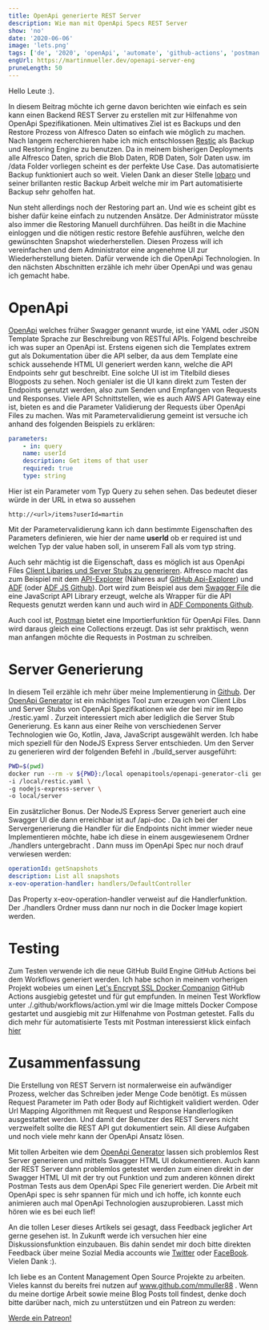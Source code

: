 ```yaml
---
title: OpenApi generierte REST Server
description: Wie man mit OpenApi Specs REST Server
show: 'no'
date: '2020-06-06'
image: 'lets.png'
tags: ['de', '2020', 'openApi', 'automate', 'github-actions', 'postman']
engUrl: https://martinmueller.dev/openapi-server-eng
pruneLength: 50
---
```


Hello Leute :).

In diesem Beitrag möchte ich gerne davon berichten wie einfach es sein kann einen Backend REST Server zu erstellen mit zur Hilfenahme von OpenApi Spezifikationen. Mein ultimatives Ziel ist es Backups und den Restore Prozess von Alfresco Daten so einfach wie möglich zu machen. Nach langem recherchieren habe ich mich entschlossen [Restic](https://github.com/restic/restic) als Backup und Restoring Engine zu benutzen. Da in meinem bisherigen Deployments alle Alfresco Daten, sprich die Blob Daten, RDB Daten, Solr Daten usw. im /data Folder vorliegen scheint es der perfekte Use Case. Das automatisierte Backup funktioniert auch so weit. Vielen Dank an dieser Stelle [lobaro](https://github.com/lobaro/restic-backup-docker) und seiner brillanten restic Backup Arbeit welche mir im Part automatisierte Backup sehr geholfen hat. 

Nun steht allerdings noch der Restoring part an. Und wie es scheint gibt es bisher dafür keine einfach zu nutzenden Ansätze. Der Administrator müsste also immer die Restoring Manuell durchführen. Das heißt in die Machine einloggen und die nötigen restic restore Befehle ausführen, welche den gewünschten Snapshot wiederherstellen. Diesen Prozess will ich vereinfachen und dem Administrator eine angenehme UI zur Wiederherstellung bieten. Dafür verwende ich die OpenApi Technologien. In den nächsten Abschnitten erzähle ich mehr über OpenApi und was genau ich gemacht habe.

# OpenApi
[OpenApi](https://swagger.io/docs/specification/about/) welches früher Swagger genannt wurde, ist eine YAML oder JSON Template Sprache zur Beschreibung von RESTful APIs. Folgend beschreibe ich was super an OpenApi ist. Erstens eigenen sich die Templates extrem gut als Dokumentation über die API selber, da aus dem Template eine schick aussehende HTML UI generiert werden kann, welche die API Endpoints sehr gut beschreibt. Eine solche UI ist im Titelbild dieses Blogposts zu sehen. Noch genialer ist die UI kann direkt zum Testen der Endpoints genutzt werden, also zum Senden und Empfangen von Requests und Responses. Viele API Schnittstellen, wie es auch AWS API Gateway eine ist, bieten es and die Parameter Validierung der Requests über OpenApi Files zu machen. Was mit Parametervalidierung gemeint ist versuche ich anhand des folgenden Beispiels zu erklären:

```YAML
parameters:
    - in: query
    name: userId
    description: Get items of that user
    required: true
    type: string
```

Hier ist ein Parameter vom Typ Query zu sehen sehen. Das bedeutet dieser würde in der URL in etwa so aussehen
```
http://<url>/items?userId=martin
```

Mit der Parametervalidierung kann ich dann bestimmte Eigenschaften des Parameters definieren, wie hier der name **userId** ob er required ist und welchen Typ der value haben soll, in unserem Fall als vom typ string.

Auch sehr mächtig ist die Eigenschaft, dass es möglich ist aus OpenApi Files [Client Libaries und Server Stubs zu generieren](https://swagger.io/tools/swagger-codegen/). Alfresco macht das zum Beispiel mit dem [API-Explorer](https://api-explorer.alfresco.com/api-explorer/) (Näheres auf [GitHub Api-Explorer](https://github.com/Alfresco/rest-api-explorer)) und [ADF](https://www.alfresco.com/abn/adf/) (oder [ADF JS Github](https://github.com/Alfresco/alfresco-js-api)). Dort wird zum Beispiel aus dem [Swagger File](https://github.com/Alfresco/rest-api-explorer/blob/master/src/main/webapp/definitions/alfresco-core.yaml) die eine JavaScript API Library erzeugt, welche als Wrapper für die API Requests genutzt werden kann und auch wird in [ADF Components Github](https://github.com/Alfresco/alfresco-ng2-components).

Auch cool ist, [Postman](https://www.postman.com/automated-testing) bietet eine Importierfunktion für OpenApi Files. Dann wird daraus gleich eine Collections erzeugt. Das ist sehr praktisch, wenn man anfangen möchte die Requests in Postman zu schreiben.

# Server Generierung
In diesem Teil erzähle ich mehr über meine Implementierung in [Github](https://github.com/mmuller88/restic-backup-restore-docker/). Der [OpenApi Generator](https://github.com/OpenAPITools/openapi-generator-cli) ist ein mächtiges Tool zum erzeugen von Client Libs und Server Stubs von OpenApi Spezifikationen wie der bei mir im Repo ./restic.yaml . Zurzeit interessiert mich aber lediglich die Server Stub Generierung. Es kann aus einer Reihe von verschiedenen Server Technologien wie Go, Kotlin, Java, JavaScript ausgewählt werden. Ich habe mich speziell für den NodeJS Express Server entschieden. Um den Server zu generieren wird der folgenden Befehl in ./build_server ausgeführt:

```BASH
PWD=$(pwd)
docker run --rm -v ${PWD}:/local openapitools/openapi-generator-cli generate \
-i /local/restic.yaml \
-g nodejs-express-server \
-o local/server
```

Ein zusätzlicher Bonus. Der NodeJS Express Server generiert auch eine Swagger UI die dann erreichbar ist auf /api-doc . Da ich bei der Servergenerierung die Handler für die Endpoints nicht immer wieder neue Implementieren möchte, habe ich diese in einem ausgewiesenem Ordner ./handlers untergebracht . Dann muss im OpenApi Spec nur noch drauf verwiesen werden:

```YAML
operationId: getSnapshots
description: List all snapshots
x-eov-operation-handler: handlers/DefaultController
```

Das Property x-eov-operation-handler verweist auf die Handlerfunktion. Der ./handlers Ordner muss dann nur noch in die Docker Image kopiert werden.

# Testing
Zum Testen verwende ich die neue GitHub Build Engine GitHub Actions bei dem Workflows generiert werden. Ich habe schon in meinem vorherigen Projekt wobeies um einen [Let's Encrypt SSL Docker Companion](https://martinmueller.dev/alf-lets-encrypt-eng) GitHub Actions ausgiebig getestet und für gut empfunden. In meinen Test Workflow unter ./.github/workflows/action.yml wir die Image mittels Docker Compose gestartet und ausgiebig mit zur Hilfenahme von Postman getestet. Falls du dich mehr für automatisierte Tests mit Postman interessierst klick einfach [hier](https://martinmueller.dev/tags/postman)

# Zusammenfassung
Die Erstellung von REST Servern ist normalerweise ein aufwändiger Prozess, welcher das Schreiben jeder Menge Code benötigt. Es müssen Request Parameter im Path oder Body auf Richtigkeit validiert werden. Oder Url Mapping Algorithmen mit Request und Response Handlerlogiken ausgestattet werden. Und damit der Benutzer des REST Servers nicht verzweifelt sollte die REST API gut dokumentiert sein. All diese Aufgaben und noch viele mehr kann der OpenApi Ansatz lösen. 

Mit tollen Arbeiten wie dem [OpenApi Generator](https://github.com/OpenAPITools/openapi-generator-cli) lassen sich problemlos Rest Server generieren und mittels Swagger HTML UI dokumentieren. Auch kann der REST Server dann problemlos getestet werden zum einen direkt in der Swagger HTML UI mit der try out Funktion und zum anderen können direkt Postman Tests aus dem OpenApi Spec File generiert werden. Die Arbeit mit OpenApi spec is sehr spannen für mich und ich hoffe, ich konnte euch animieren auch mal OpenApi Technologien auszuprobieren. Lasst mich hören wie es bei euch lief!

An die tollen Leser dieses Artikels sei gesagt, dass Feedback jeglicher Art gerne gesehen ist. In Zukunft werde ich versuchen hier eine Diskussionsfunktion einzubauen. Bis dahin sendet mir doch bitte direkten Feedback über meine Sozial Media accounts wie [Twitter](https://twitter.com/MartinMueller_) oder [FaceBook](https://www.facebook.com/martin.muller.10485). Vielen Dank :).

Ich liebe es an Content Management Open Source Projekte zu arbeiten. Vieles kannst du bereits frei nutzen auf www.github.com/mmuller88 . Wenn du meine dortige Arbeit sowie meine Blog Posts toll findest, denke doch bitte darüber nach, mich zu unterstützen und ein Patreon zu werden:

<a href="https://www.patreon.com/bePatron?u=29010217" data-patreon-widget-type="become-patron-button">Werde ein Patreon!</a><script async src="https://c6.patreon.com/becomePatronButton.bundle.js"></script>